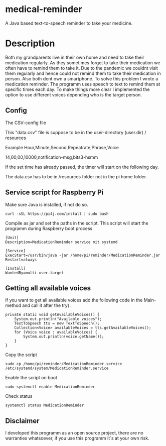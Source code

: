 # medical-reminder
A Java based text-to-speech reminder to take your medicine.

# Description
Both my grandparents live in their own home and need to take their medication regularly. As they sometimes forget to take their medication we often have to remind them to take it. Due to the pandemic we couldnt visit them regularly and hence could not remind them to take their medication in person. Also both dont own a smartphone. To solve this problem I wrote a medication reminder. The programm uses speech to text to remind them at specific times each day. To make things more clear I implemented the option to use different voices depending who is the target person. 


## Config
The CSV-config file

This "data.csv" file is suppose to be in the user-directory (user.dir) / resources

Example
Hour,Minute,Second,Repeatrate,Phrase,Voice

14,00,00,10000,notification-msg,bits3-hsmm

If the set time has already passed, the timer will start on the following day.

The data.csv has to be in /resources folder not in the pi home folder.

## Service script for Raspberry Pi
Make sure Java is installed, if not do so.

```
curl -sSL https://pi4j.com/install | sudo bash
```

Compile as jar and set the paths in the script.
This script will start the programm during Raspberry boot process

```
[Unit]
Description=MedicationReminder service mit systemd

[Service]
ExecStart=/usr/bin/java -jar /home/pi/reminder/MedicationReminder.jar
Restart=always

[Install]
WantedBy=multi-user.target
```

## Getting all available voices
If you want to get all available voices add the following code in the Main-method and call it after the try{.

```
private static void getAvailableVoices() {
	System.out.println("Available voices");
	TextToSpeech tts = new TextToSpeech();
	Collection<Voice> availableVoices = tts.getAvailableVoices();
	for (Voice voice : availableVoices) {
		System.out.println(voice.getName());
	}
}
```

Copy the script
```
sudo cp /home/pi/reminder/MedicationReminder.service /etc/systemd/system/MedicationReminder.service
```

Enable the script on boot
```
sudo systemctl enable MedicationReminder
```

Check status
```
systemctl status MedicationReminder
```

## Disclaimer
I developed this programm as an open source project, there are no warranties whatsoever, if you use this programm it´s at your own risk.


